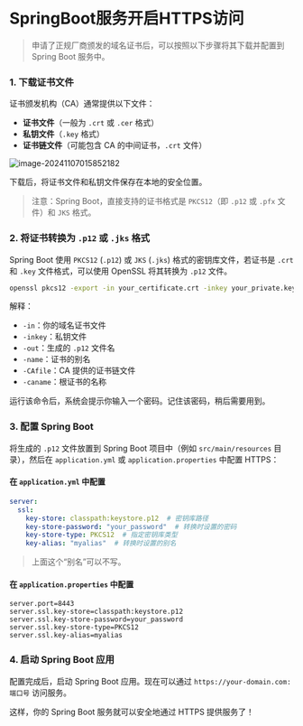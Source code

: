 # SpringBoot服务开启HTTPS访问

> 申请了正规厂商颁发的域名证书后，可以按照以下步骤将其下载并配置到 Spring Boot 服务中。

### 1. 下载证书文件

证书颁发机构（CA）通常提供以下文件：

- **证书文件**（一般为 `.crt` 或 `.cer` 格式）
- **私钥文件**（`.key` 格式）
- **证书链文件**（可能包含 CA 的中间证书，`.crt` 文件）

![image-20241107015852182](http://cdn.qiniu.liyansheng.top/img/image-20241107015852182.png)

下载后，将证书文件和私钥文件保存在本地的安全位置。

> 注意：Spring Boot，直接支持的证书格式是 `PKCS12`（即 `.p12` 或 `.pfx` 文件）和 `JKS` 格式。

### 2. 将证书转换为 `.p12` 或 `.jks` 格式

Spring Boot 使用 `PKCS12` (`.p12`) 或 `JKS` (`.jks`) 格式的密钥库文件，若证书是 `.crt` 和 `.key` 文件格式，可以使用 OpenSSL 将其转换为 `.p12` 文件。

```bash
openssl pkcs12 -export -in your_certificate.crt -inkey your_private.key -out keystore.p12 -name myalias -CAfile ca_bundle.crt -caname root
```

解释：

- `-in`：你的域名证书文件
- `-inkey`：私钥文件
- `-out`：生成的 `.p12` 文件名
- `-name`：证书的别名
- `-CAfile`：CA 提供的证书链文件
- `-caname`：根证书的名称

运行该命令后，系统会提示你输入一个密码。记住该密码，稍后需要用到。

### 3. 配置 Spring Boot

将生成的 `.p12` 文件放置到 Spring Boot 项目中（例如 `src/main/resources` 目录），然后在 `application.yml` 或 `application.properties` 中配置 HTTPS：

#### 在 `application.yml` 中配置

```yaml
server:
  ssl:
    key-store: classpath:keystore.p12  # 密钥库路径
    key-store-password: "your_password"  # 转换时设置的密码
    key-store-type: PKCS12  # 指定密钥库类型
    key-alias: "myalias"  # 转换时设置的别名
```

> 上面这个“别名”可以不写。

#### 在 `application.properties` 中配置

```properties
server.port=8443
server.ssl.key-store=classpath:keystore.p12
server.ssl.key-store-password=your_password
server.ssl.key-store-type=PKCS12
server.ssl.key-alias=myalias
```

### 4. 启动 Spring Boot 应用

配置完成后，启动 Spring Boot 应用。现在可以通过 `https://your-domain.com:端口号` 访问服务。

这样，你的 Spring Boot 服务就可以安全地通过 HTTPS 提供服务了！